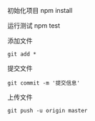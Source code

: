 初始化项目
npm install

运行测试
npm test

添加文件

```
git add *
```

提交文件

```
git commit -m '提交信息'
```

上传文件

```
git push -u origin master
```
